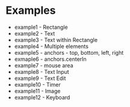 # Examples

* example1 - Rectangle
* example2 - Text
* example3 - Text within Rectangle
* example4 - Multiple elements
* example5 - anchors - top, bottom, left, right
* exmaple6 - anchors.centerIn
* example7 - mouse area
* example8 - Text Input
* example9 - Text Edit
* example10 - Timer
* example11 - Image
* example12 - Keyboard

